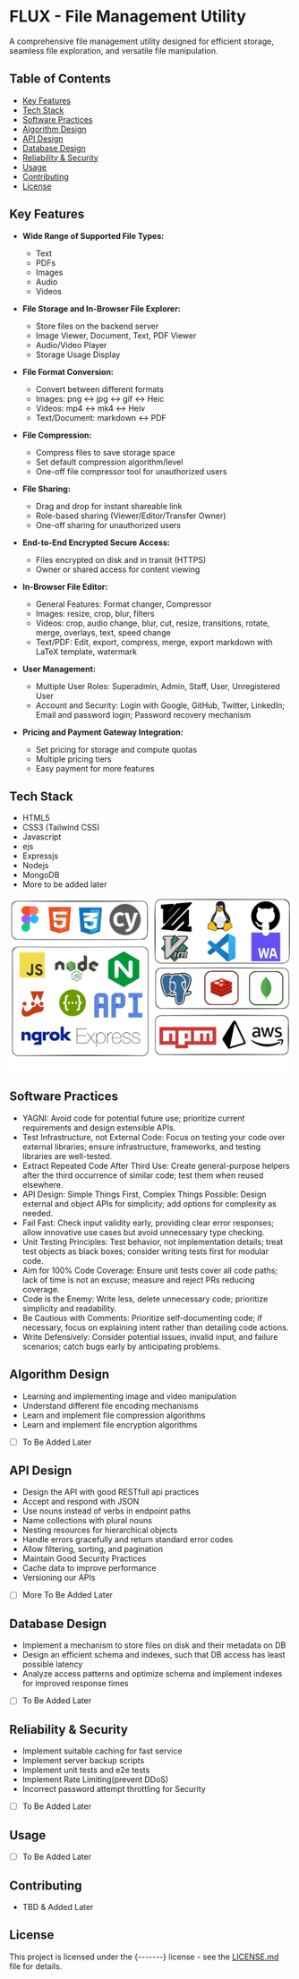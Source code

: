 # FLUX - File Management Utility

A comprehensive file management utility designed for efficient storage, seamless file exploration, and versatile file manipulation.

## Table of Contents

- [Key Features](#key-features)
- [Tech Stack](#tech-stack)
- [Software Practices](#software-practices)
- [Algorithm Design](#algorithm-design)
- [API Design](#api-design)
- [Database Design](#database-design)
- [Reliability & Security](#reliability--security)
- [Usage](#usage)
- [Contributing](#contributing)
- [License](#license)

## Key Features

- **Wide Range of Supported File Types:**
  - Text
  - PDFs
  - Images
  - Audio
  - Videos

- **File Storage and In-Browser File Explorer:**
  - Store files on the backend server
  - Image Viewer, Document, Text, PDF Viewer
  - Audio/Video Player
  - Storage Usage Display

- **File Format Conversion:**
  - Convert between different formats
  - Images: png ↔ jpg ↔ gif ↔ Heic
  - Videos: mp4 ↔ mk4 ↔ Heiv
  - Text/Document: markdown ↔ PDF

- **File Compression:**
  - Compress files to save storage space
  - Set default compression algorithm/level
  - One-off file compressor tool for unauthorized users

- **File Sharing:**
  - Drag and drop for instant shareable link
  - Role-based sharing (Viewer/Editor/Transfer Owner)
  - One-off sharing for unauthorized users

- **End-to-End Encrypted Secure Access:**
  - Files encrypted on disk and in transit (HTTPS)
  - Owner or shared access for content viewing

- **In-Browser File Editor:**
  - General Features: Format changer, Compressor
  - Images: resize, crop, blur, filters
  - Videos: crop, audio change, blur, cut, resize, transitions, rotate, merge, overlays, text, speed change
  - Text/PDF: Edit, export, compress, merge, export markdown with LaTeX template, watermark

- **User Management:**
  - Multiple User Roles: Superadmin, Admin, Staff, User, Unregistered User
  - Account and Security: Login with Google, GitHub, Twitter, LinkedIn; Email and password login; Password recovery mechanism

- **Pricing and Payment Gateway Integration:**
  - Set pricing for storage and compute quotas
  - Multiple pricing tiers
  - Easy payment for more features

## Tech Stack

- HTML5
- CSS3 (Tailwind CSS)
- Javascript
- ejs
- Expressjs
- Nodejs
- MongoDB
- More to be added later

![tech_stack.png](./docs/tech_stack.png)

## Software Practices

- YAGNI: Avoid code for potential future use; prioritize current requirements and design extensible APIs.
- Test Infrastructure, not External Code: Focus on testing your code over external libraries; ensure infrastructure, frameworks, and testing libraries are well-tested.
- Extract Repeated Code After Third Use: Create general-purpose helpers after the third occurrence of similar code; test them when reused elsewhere.
- API Design: Simple Things First, Complex Things Possible: Design external and object APIs for simplicity; add options for complexity as needed.
- Fail Fast: Check input validity early, providing clear error responses; allow innovative use cases but avoid unnecessary type checking.
- Unit Testing Principles: Test behavior, not implementation details; treat test objects as black boxes; consider writing tests first for modular code.
- Aim for 100% Code Coverage: Ensure unit tests cover all code paths; lack of time is not an excuse; measure and reject PRs reducing coverage.
- Code is the Enemy: Write less, delete unnecessary code; prioritize simplicity and readability.
- Be Cautious with Comments: Prioritize self-documenting code; if necessary, focus on explaining intent rather than detailing code actions.
- Write Defensively: Consider potential issues, invalid input, and failure scenarios; catch bugs early by anticipating problems.

## Algorithm Design

- Learning and implementing image and video manipulation
- Understand different file encoding mechanisms
- Learn and implement file compression algorithms
- Learn and implement file encryption algorithms

- [ ] To Be Added Later

## API Design

- Design the API with good RESTfull api practices
- Accept and respond with JSON
- Use nouns instead of verbs in endpoint paths
- Name collections with plural nouns
- Nesting resources for hierarchical objects
- Handle errors gracefully and return standard error codes
- Allow filtering, sorting, and pagination
- Maintain Good Security Practices
- Cache data to improve performance
- Versioning our APIs

- [ ] More To Be Added Later

## Database Design

- Implement a mechanism to store files on disk and their metadata on DB
- Design an efficient schema and indexes, such that DB access has least possible latency
- Analyze access patterns and optimize schema and implement indexes for improved response times

- [ ] To Be Added Later

## Reliability & Security

- Implement suitable caching for fast service
- Implement server backup scripts
- Implement unit tests and e2e tests
- Implement Rate Limiting(prevent DDoS)
- Incorrect password attempt throttling for Security

- [ ] To Be Added Later

## Usage

- [ ] To Be Added Later

## Contributing

- TBD & Added Later

## License

This project is licensed under the {-------} license - see the [LICENSE.md](LICENSE.md) file for details.

